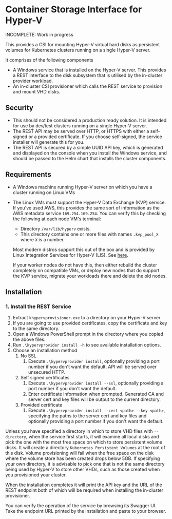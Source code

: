 # Container Storage Interface for Hyper-V

INCOMPLETE: Work in progress

This provides a CSI for mounting Hyper-V virtual hard disks as persistent volumes for Kubernetes clusters running on a single Hyper-V server.

It comprises of the following components

* A Windows service that is installed on the Hyper-V server. This provides a REST interface to the disk subsystem that is utilised by the in-cluster provider workload.
* An in-cluster CSI provisioner which calls the REST service to provision and mount VHD disks.

## Security

* This should not be considered a production ready solution. It is intended for use by dev/test clusters running on a single Hyper-V server.
* The REST API may be served over HTTP, or HTTPS with either a self-signed or a provided certificate. If you choose self-signed, the service installer will generate this for you.
* The REST API is secured by a simple UUID API key, which is generated and displayed on the console when you install the Windows service, and should be passed to the Helm chart that installs the cluster components.

## Requirements

* A Windows machine running Hyper-V server on which you have a cluster running on Linux VMs
* The Linux VMs must support the Hyper-V Data Exchange (KVP) service. If you've used AWS, this provides the same sort of information as the AWS metadata service `169.254.169.254`. You can verify this by checking the following at each node VM's terminal:
    * Directory `/var/lib/hyperv` exists.
    * This directory contains one or more files with names `.kvp_pool_X` where `X` is a number.

    Most modern distros support this out of the box and is provided by Linux Integration Services for Hyper-V (LIS). See [here](https://learn.microsoft.com/en-gb/windows-server/virtualization/hyper-v/Supported-Linux-and-FreeBSD-virtual-machines-for-Hyper-V-on-Windows).

    If your worker nodes do not have this, then either rebuild the cluster completely on compatible VMs, or deploy new nodes that do support the KVP service, migrate your workloads there and delete the old nodes.

## Installation

### 1. Install the REST Service

1. Extract `khypervprovisioner.exe` to a directory on your Hyper-V server
1. If you are going to use provided certificates, copy the certificate and key to the same directory.
1. Open a Windows PowerShell prompt in the directory where you copied the above files.
1. Run `.\kypervprovider install -h` to see available installation options.
1. Choose an installation method
    1. No SSL
        1. Execute `.\kypervprovider install`, optionally providing a port number if you don't want the default. API will be served over unsecured HTTP.
    1. Self signed certificates
        1. Execute `.\kypervprovider install --ssl`, optionally providing a port number if you don't want the default.
        1. Enter certificate information when prompted. Generated CA and server cert and key files will be output to the current directory.
    1. Provided certificate
        1. Execute `.\kypervprovider install --cert <path> --key <path>`, specifying the paths to the server cert and key files and optionally providing a port number if you don't want the default.

Unless you have specified a directory in which to store VHD files with `--directory`, when the service first starts, it will examine all local disks and pick the one with the most free space on which to store persistent volume disks. It will create a directory `Kubernetes Persistent Volumes` at the root of this disk. Volume provisioning will fail when the free space on the disk where the volume store has been created drops below 5GB. If specifying your own directory, it is advisable to pick one that is not the same directory being used by Hyper-V to store other VHDs, such as those created when you provisioned your cluster.

When the installation completes it will print the API key and the URL of the REST endpoint both of which will be required when installing the in-cluster provisioner.

You can verify the operation of the service by browsing its Swagger UI. Take the endpoint URL printed by the installation and paste to your browser.